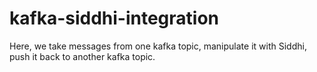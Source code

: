 # kafka-siddhi-integration

Here, we take messages from one kafka topic, manipulate it with Siddhi, push it back to another kafka topic.
